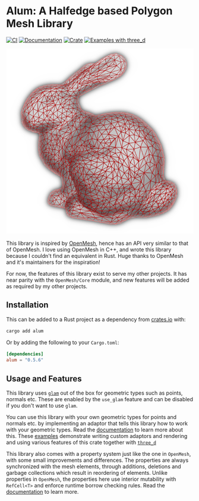 # Alum: A Halfedge based Polygon Mesh Library

[![CI](https://github.com/ranjeethmahankali/alum/actions/workflows/ci.yml/badge.svg)](https://github.com/ranjeethmahankali/alum/actions/workflows/ci.yml)
[![Documentation](https://img.shields.io/badge/docs-latest-blue.svg)](https://docs.rs/alum/latest/alum/)
[![Crate](https://img.shields.io/crates/v/alum)](https://crates.io/crates/alum)
[![Examples with three_d](https://img.shields.io/badge/three__d-examples-purple)](https://github.com/ranjeethmahankali/alum/tree/main/examples)

![Standford Bunny](assets/bunny.png)

This library is inspired by
[OpenMesh](https://www.graphics.rwth-aachen.de/software/openmesh/), hence has an
API very similar to that of OpenMesh. I love using OpenMesh in C++, and wrote
this library because I couldn't find an equivalent in Rust. Huge thanks to
OpenMesh and it's maintainers for the inspiration!

For now, the features of this library exist to serve my other projects. It has
near parity with the `OpenMesh/Core` module, and new features will be added as
required by my other projects.

## Installation

This can be added to a Rust project as a dependency from
[crates.io](https://crates.io/crates/alum) with:

```sh
cargo add alum
```

Or by adding the following to your `Cargo.toml`:

```toml
[dependencies]
alum = "0.5.6"
```

## Usage and Features

This library uses [`glam`](https://github.com/bitshifter/glam-rs) out of the box
for geometric types such as points, normals etc. These are enabled by the
`use_glam` feature and can be disabled if you don't want to use `glam`.

You can use this library with your own geometric types for points and normals
etc. by implementing an adaptor that tells this library how to work with your
geometric types. Read the [documentation](https://docs.rs/alum/latest/alum/) to
learn more about this. These
[examples](https://github.com/ranjeethmahankali/alum/tree/main/examples)
demonstrate writing custom adaptors and rendering and using various features of
this crate together with [`three_d`](https://github.com/asny/three-d)

This library also comes with a property system just like the one in `OpenMesh`,
with some small improvements and differences. The properties are always
synchronized with the mesh elements, through additions, deletions and garbage
collections which result in reordering of elements. Unlike properties in
`OpenMesh`, the properties here use interior mutability with `RefCell<T>` and
enforce runtime borrow checking rules. Read the
[documentation](https://docs.rs/alum/latest/alum/) to learn more.
